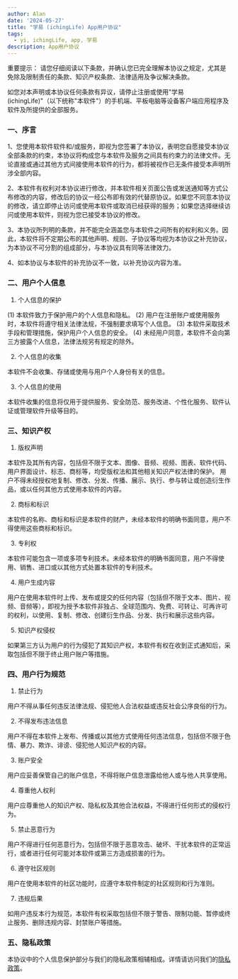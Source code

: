 ```yaml
---
author: Alan
date: '2024-05-27'
title: "学易 (ichingLife) App用户协议"
tags:
  - yi, ichingLife, app, 学易
description: App用户协议
---
```


重要提示： 请您仔细阅读以下条款，并确认您已完全理解本协议之规定，尤其是免除及限制责任的条款、知识产权条款、法律适用及争议解决条款。

如您对本声明或本协议任何条款有异议，请停止注册或使用"学易(ichingLife)"（以下统称"本软件"）的手机端、平板电脑等设备客户端应用程序及软件及所提供的全部服务。

### 一、序言

1、您使用本软件软件和/或服务，即视为您签署了本协议，表明您自愿接受本协议全部条款的约束，本协议将构成您与本软件及服务之间具有约束力的法律文件。无论直接或通过其他方式间接使用本软件的行为，都将被视作已无条件接受本声明所涉全部内容。

2、本软件有权利对本协议进行修改，并本软件相关页面公告或发送通知等方式公布修改的内容，修改后的协议一经公布即有效的代替原协议。如果您不同意本协议的修改，请立即停止访问或使用本软件或取消已经获得的服务；如果您选择继续访问或使用本软件，则视为您已接受本协议的修改。

3、本协议所列明的条款，并不能完全涵盖您与本软件之间所有的权利和义务。因此，本软件将不定期公布的其他声明、规则、子协议等均视为本协议之补充协议，为本协议不可分割的组成部分，与本协议具有同等法律效力。

4、如本协议与本软件的补充协议不一致，以补充协议内容为准。

### 二、用户个人信息

1. 个人信息的保护

(1) 本软件致力于保护用户的个人信息和隐私。
(2) 用户在注册账户或使用服务时，本软件将遵守相关法律法规，不强制要求填写个人信息。
(3) 本软件采取技术手段和管理措施，保护用户个人信息的安全。
(4) 未经用户同意，本软件不会向第三方披露个人信息，法律法规另有规定的除外。

2. 个人信息的收集

本软件不会收集、存储或使用与用户个人身份有关的信息。

3. 个人信息的使用

本软件收集的信息将仅用于提供服务、安全防范、服务改进、个性化服务、软件认证或管理软件升级等目的。

### 三、知识产权

1. 版权声明

本软件及其所有内容，包括但不限于文本、图像、音频、视频、图表、软件代码、用户界面设计、标志、商标等，均受版权法和其他相关知识产权法律的保护。
用户不得未经授权地复制、修改、分发、传播、展示、执行、参与转让或创造衍生作品，或以任何其他方式使用本软件的内容。

2. 商标和标识

本软件的名称、商标和标识是本软件的财产，未经本软件的明确书面同意，用户不得使用这些商标和标识。

3. 专利权

本软件可能包含一项或多项专利技术。未经本软件的明确书面同意，用户不得使用、销售、进口或以其他方式处置本软件的专利技术。

4. 用户生成内容

用户在使用本软件时上传、发布或提交的任何内容（包括但不限于文本、图片、视频、音频等），即视为授予本软件非独占、全球范围内、免费、可转让、可再许可的权利，以使用、复制、修改、创建衍生作品、分发、执行和展示这些内容。

5. 知识产权侵权

如果第三方认为用户的行为侵犯了其知识产权，本软件有权在收到正式通知后，采取包括但不限于终止用户账户等措施。

### 四、用户行为规范

1. 禁止行为

用户不得从事任何违反法律法规、侵犯他人合法权益或违反社会公序良俗的行为。

2. 不得发布违法信息

用户不得在本软件上发布、传播或以其他方式使用任何违法信息，包括但不限于色情、暴力、欺诈、诽谤、侵犯他人知识产权的内容。

3. 账户安全

用户应妥善保管自己的账户信息，不得将账户信息泄露给他人或与他人共享使用。

4. 尊重他人权利

用户应尊重他人的知识产权、隐私权及其他合法权益，不得进行任何形式的侵权行为。

5. 禁止恶意行为

用户不得进行任何恶意行为，包括但不限于恶意攻击、破坏、干扰本软件的正常运行，或者进行任何可能对本软件或第三方造成损害的行为。

6. 遵守社区规则

用户在使用本软件的社区功能时，应遵守本软件制定的社区规则和行为准则。

7. 违规后果

如用户违反本行为规范，本软件有权采取包括但不限于警告、限制功能、暂停或终止服务、删除违规内容、封禁账户等措施。

### 五、隐私政策

本协议中的个人信息保护部分与我们的隐私政策相辅相成。详情请访问我们的[隐私政策](private-info.md)。